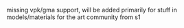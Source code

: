 missing vpk/gma support, will be added
primarily for stuff in models/materials for the art community from s1
